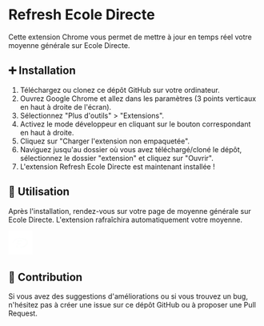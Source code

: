 # Refresh Ecole Directe

Cette extension Chrome vous permet de mettre à jour en temps réel votre moyenne générale sur Ecole Directe.

## ➕ Installation

1. Téléchargez ou clonez ce dépôt GitHub sur votre ordinateur.
2. Ouvrez Google Chrome et allez dans les paramètres (3 points verticaux en haut à droite de l'écran).
3. Sélectionnez "Plus d'outils" > "Extensions".
4. Activez le mode développeur en cliquant sur le bouton correspondant en haut à droite.
5. Cliquez sur "Charger l'extension non empaquetée".
6. Naviguez jusqu'au dossier où vous avez téléchargé/cloné le dépôt, sélectionnez le dossier "extension" et cliquez sur "Ouvrir".
7. L'extension Refresh Ecole Directe est maintenant installée !

## 📱 Utilisation

Après l'installation, rendez-vous sur votre page de moyenne générale sur Ecole Directe. L'extension rafraîchira automatiquement votre moyenne.

![Extension Icon](./icons/icon48.png)

## 🧩 Contribution

Si vous avez des suggestions d'améliorations ou si vous trouvez un bug, n'hésitez pas à créer une issue sur ce dépôt GitHub ou à proposer une Pull Request.
